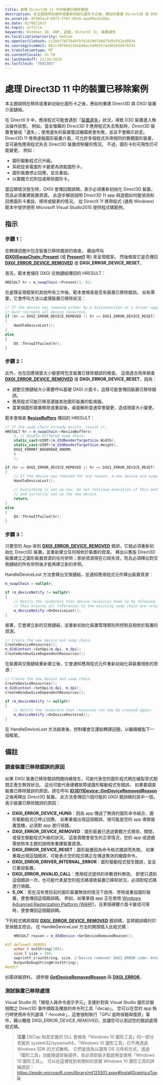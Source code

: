 ```yaml
---
title: 處理 Direct3D 11 中的裝置已移除案例
description: 本主題說明在移除或重新初始化圖形卡之後，應如何重建 Direct3D 與 DXGI 裝置介面鏈結。
ms.assetid: 8f905acd-08f3-ff6f-85a5-aaa99acb389a
ms.date: 02/08/2017
ms.topic: article
keywords: Windows 10, UWP, 遊戲, DirectX 11, 裝置遺失
ms.localizationpriority: medium
ms.openlocfilehash: c11bbf7657644fbf616590f50d75d93f62ed993e
ms.sourcegitcommit: 681c70f964210ab49ac5d06357ae96505bb78741
ms.translationtype: MT
ms.contentlocale: zh-TW
ms.lasthandoff: 11/26/2018
ms.locfileid: "7691303"
---
```

# <a name="span-iddevgaminghandlingdevice-lostscenariosspanhandle-device-removed-scenarios-in-direct3d-11"></a><span id="dev_gaming.handling_device-lost_scenarios"></span>處理 Direct3D 11 中的裝置已移除案例



本主題說明在移除或重新初始化圖形卡之後，應如何重建 Direct3D 與 DXGI 裝置介面鏈結。

在 DirectX 9 中，應用程式可能會遇到「[裝置遺失](https://msdn.microsoft.com/library/windows/desktop/bb174714)」狀況，導致 D3D 裝置進入無法操作狀態。 例如，當全螢幕的 Direct3D 9 應用程式失去焦點時，Direct3D 裝置會變成「遺失」；使用遺失的裝置嘗試繪圖將會失敗，並且不會顯示訊息。 Direct3D 11 使用虛擬圖形裝置介面，可允許多個程式共用相同的實體圖形裝置，並可避免應用程式失去 Direct3D 裝置控制權的情況。 不過，圖形卡的可用性仍可能變更。 例如：

-   圖形驅動程式已升級。
-   系統從省電圖形卡變更為效能圖形卡。
-   圖形裝置停止回應，並且重設。
-   以實體方式附加或移除圖形卡。

當這類情況發生時，DXGI 會傳回錯誤碼，表示必須重新初始化 Direct3D 裝置，而且必須重建裝置資源。 此逐步解說說明 Direct3D 11 app 與遊戲如何能偵測和回應圖形卡重設、移除或變更的情況。 從 DirectX 11 應用程式 (通用 Windows) 範本中提供使用 Microsoft Visual Studio2015 提供程式碼範例。

## <a name="instructions"></a>指示

### <a name="spanspanstep-1"></a><span></span>步驟 1：

在轉譯迴圈中包含裝置已移除錯誤的檢查。 藉由呼叫 [**IDXGISwapChain::Present**](https://msdn.microsoft.com/library/windows/desktop/bb174576) (或 [**Present1**](https://msdn.microsoft.com/library/windows/desktop/hh446797) 等) 來呈現框架。 然後檢查它是否傳回 [**DXGI\_ERROR\_DEVICE\_REMOVED**](https://msdn.microsoft.com/library/windows/desktop/bb509553) 或 **DXGI\_ERROR\_DEVICE\_RESET**。

首先，範本會儲存 DXGI 交換鏈結傳回的 HRESULT：

```cpp
HRESULT hr = m_swapChain->Present(1, 0);
```

在處理呈現框架的其他所有工作後，範本會檢查是否有裝置已移除錯誤。 如有需要，它會呼叫方法以處理裝置已移除狀況：

```cpp
// If the device was removed either by a disconnection or a driver upgrade, we
// must recreate all device resources.
if (hr == DXGI_ERROR_DEVICE_REMOVED || hr == DXGI_ERROR_DEVICE_RESET)
{
    HandleDeviceLost();
}
else
{
    DX::ThrowIfFailed(hr);
}
```

### <a name="step-2"></a>步驟 2：

此外，也在回應視窗大小變更時包含裝置已移除錯誤的檢查。 這很適合用來檢查 [**DXGI\_ERROR\_DEVICE\_REMOVED**](https://msdn.microsoft.com/library/windows/desktop/bb509553) 或 **DXGI\_ERROR\_DEVICE\_RESET**，因為：

-   調整交換鏈結大小需要呼叫基礎 DXGI 介面卡，這樣可能會傳回裝置已移除錯誤。
-   應用程式可能已移至連接其他圖形裝置的監視器。
-   當某個圖形裝置移除或重設後，桌面解析度通常會變更，造成視窗大小變更。

範本會檢查 [**ResizeBuffers**](https://msdn.microsoft.com/library/windows/desktop/bb174577) 傳回的 HRESULT：

```cpp
// If the swap chain already exists, resize it.
HRESULT hr = m_swapChain->ResizeBuffers(
    2, // Double-buffered swap chain.
    static_cast<UINT>(m_d3dRenderTargetSize.Width),
    static_cast<UINT>(m_d3dRenderTargetSize.Height),
    DXGI_FORMAT_B8G8R8A8_UNORM,
    0
    );

if (hr == DXGI_ERROR_DEVICE_REMOVED || hr == DXGI_ERROR_DEVICE_RESET)
{
    // If the device was removed for any reason, a new device and swap chain will need to be created.
    HandleDeviceLost();

    // Everything is set up now. Do not continue execution of this method. HandleDeviceLost will reenter this method 
    // and correctly set up the new device.
    return;
}
else
{
    DX::ThrowIfFailed(hr);
}
```

### <a name="step-3"></a>步驟 3：

只要您的 App 收到 [**DXGI\_ERROR\_DEVICE\_REMOVED**](https://msdn.microsoft.com/library/windows/desktop/bb509553) 錯誤，它就必須重新初始化 Direct3D 裝置，並重新建立任何相依於裝置的資源。 釋出以舊版 Direct3D 裝置建立之圖形裝置資源的任何參照；那些資源現在已經失效，而且必須釋出對交換鏈結的所有參照後才能再建立新的參照。

HandleDeviceLost 方法會釋出交換鏈結，並通知應用程式元件釋出裝置資源：

```cpp
m_swapChain = nullptr;

if (m_deviceNotify != nullptr)
{
    // Notify the renderers that device resources need to be released.
    // This ensures all references to the existing swap chain are released so that a new one can be created.
    m_deviceNotify->OnDeviceLost();
}
```

接著，它會建立新的交換鏈結，並重新初始化裝置管理類別所控制且相依於裝置的資源。

```cpp
// Create the new device and swap chain.
CreateDeviceResources();
m_d2dContext->SetDpi(m_dpi, m_dpi);
CreateWindowSizeDependentResources();
```

在裝置與交換鏈結重新建立後，它會通知應用程式元件重新初始化與裝置相依的資源：

```cpp
// Create the new device and swap chain.
CreateDeviceResources();
m_d2dContext->SetDpi(m_dpi, m_dpi);
CreateWindowSizeDependentResources();

if (m_deviceNotify != nullptr)
{
    // Notify the renderers that resources can now be created again.
    m_deviceNotify->OnDeviceRestored();
}
```

在 HandleDeviceLost 方法結束後，控制權會交還給轉譯迴圈，以繼續繪製下一個框架。

## <a name="remarks"></a>備註


### <a name="investigating-the-cause-of-device-removed-errors"></a>調查裝置已移除錯誤的原因

如果 DXGI 裝置已移除錯誤問題持續發生，可能代表您的圖形程式碼在繪製常式期間正產生無效狀況。 這也可能代表硬體故障或圖形驅動程式有錯誤。 如果要調查裝置已移除錯誤的原因，請在呼叫 [**ID3D11Device::GetDeviceRemovedReason**](https://msdn.microsoft.com/library/windows/desktop/ff476526) 之後再釋出 Direct3D 裝置。 此方法會傳回六個可能的 DXGI 錯誤碼的其中一個，表示裝置已移除錯誤的原因：

-   **DXGI\_ERROR\_DEVICE\_HUNG**：因為 app 傳送了無效的圖形命令組合，圖形驅動程式已停止回應。 如果重複出現這個錯誤，很可能是您的 app 導致裝置當機，必須對 app 進行偵錯。
-   **DXGI\_ERROR\_DEVICE\_REMOVED**：圖形裝置已透過實體方式移除、關閉，或發生驅動程式升級的狀況。 這是偶爾會發生的正常情況，您的 app 或遊戲需依照本主題的說明來重建裝置資源。
-   **DXGI\_ERROR\_DEVICE\_RESET**：圖形裝置因為命令格式錯誤而失敗。 如果重複出現這個錯誤，可能表示您的程式碼正在傳送無效的繪圖命令。
-   **DXGI\_ERROR\_DRIVER\_INTERNAL\_ERROR**：圖形驅動程式發生錯誤，並且已重設裝置。
-   **DXGI\_ERROR\_INVALID\_CALL**：應用程式提供的參數資料無效。 即使只遇到這個錯誤一次，也可能代表是您的程式碼導致裝置已移除狀況，必須對程式碼進行偵錯。
-   **S\_OK**：若在沒有使目前的圖形裝置無效的情況下啟用、停用或重設圖形裝置，便會傳回這個錯誤碼。 例如，如果某個 app 正在使用 [Windows Advanced Rasterization Platform (WARP)](https://msdn.microsoft.com/library/windows/desktop/gg615082)，且某個硬體介面卡變成可用時，便會傳回這個錯誤碼。

下列程式碼將擷取 [**DXGI\_ERROR\_DEVICE\_REMOVED**](https://msdn.microsoft.com/library/windows/desktop/bb509553) 錯誤碼，並將錯誤碼列印至偵錯主控台。 在 HandleDeviceLost 方法的開頭插入此程式碼：

```cpp
    HRESULT reason = m_d3dDevice->GetDeviceRemovedReason();

#if defined(_DEBUG)
    wchar_t outString[100];
    size_t size = 100;
    swprintf_s(outString, size, L"Device removed! DXGI_ERROR code: 0x%X\n", reason);
    OutputDebugStringW(outString);
#endif
```

如需詳細資料， 請參閱 [**GetDeviceRemovedReason**](https://msdn.microsoft.com/library/windows/desktop/ff476526) 與 [**DXGI\_ERROR**](https://msdn.microsoft.com/library/windows/desktop/bb509553)。

### <a name="testing-device-removed-handling"></a>測試裝置已移除處理

Visual Studio 的「開發人員命令提示字元」支援針對與 Visual Studio 圖形診斷相關之 Direct3D 事件擷取及播放的命令列工具「dxcap」。 您可以在您的 app 執行時使用命令列選項「-forcetdr」，這會強制執行「GPU 逾時偵錯與復原」事件，藉以觸發 DXGI\_ERROR\_DEVICE\_REMOVED，並讓您可以測試您的錯誤處理程式碼。

> **注意** DXCap 和其支援的 DLL 會做為「Windows 10 圖形工具」的一部分安裝到 system32/syswow64。「Windows 10 圖形工具」已不再透過 Windows SDK 的方式散佈。 它們是改為以選用 OS 元件的方式，透過「圖形工具」功能隨選安裝提供，且必須安裝才能啟用並使用「Windows 10 圖形工具」。 可以在這裡找到有關如何安裝 Windows 10 圖形工具的詳細資訊： <https://msdn.microsoft.com/library/mt125501.aspx#InstallGraphicsTools>
